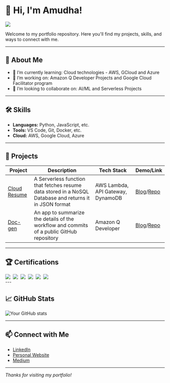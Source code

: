# 👋 Hi, I'm Amudha!
<a href="https://www.linkedin.com/in/amudhabalamurugan"><img src="https://img.shields.io/badge/-LinkedIn-0072b1?&style=for-the-badge&logo=linkedin&logoColor=white" /></a>


Welcome to my portfolio repository. Here you'll find my projects, skills, and ways to connect with me.

---

## 🚀 About Me

- 🌱 I’m currently learning: Cloud technologies - AWS, GCloud and Azure
- 💼 I’m working on: Amazon Q Developer Projects and Google Cloud Facilitator program 
- 🤝 I’m looking to collaborate on: AI/ML and Serverless Projects

---

## 🛠️ Skills

- **Languages:** Python, JavaScript, etc.
- **Tools:** VS Code, Git, Docker, etc.
- **Cloud:** AWS, Google Cloud, Azure
---

## 📂 Projects

| Project | Description | Tech Stack | Demo/Link |
| ------- | ----------- | ---------- | --------- |
| [Cloud Resume](https://github.com/DevABM/Cloud-Resume-API-Challenge/blob/main/readme.md) | A Serverless function that fetches resume data stored in a NoSQL Database and returns it in JSON format | AWS Lambda, API Gateway, DynamoDB | [Blog](https://medium.com/towardsdev/aws-cloud-resume-api-challenge-9f99d5a4e631)/[Repo](https://github.com/DevABM/Cloud-Resume-API-Challenge/tree/main) |
| [Doc-gen](https://github.com/DevABM/q-docgen/blob/main/README.md)| An app to summarize the details of the workflow and commits of a public GitHub repository | Amazon Q Developer | [Blog](https://dev.to/devabm/readme-read-better-automating-repo-summaries-with-amazon-q-developer-5918)/[Repo](https://github.com/DevABM/q-docgen/tree/main) |

---

## 🏆 Certifications
<div style="display: flex; gap: 8px; flex-wrap: wrap;">
<img src="https://img.shields.io/badge/-AWS_Solution_Architect_Associate-FF0000?&style=for-the-badge&logo=Amazon-AWS&logoColor=white" />
<img src="https://img.shields.io/badge/-AWS_Developer_Associate-0F8f11?&style=for-the-badge&logo=Amazon-AWS&logoColor=white" />
<img src="https://img.shields.io/badge/-AWS_AI_Practitioner-FF6622?&style=for-the-badge&logo=Amazon-AWS&logocolor=white" />
<img src="https://img.shields.io/badge/-AWS_Cloud_Practitioner-AAbbcc?&style=for-the-badge&logo=Amazon-AWS&logoColor=white" />
<img src="https://img.shields.io/badge/-Terraform_Associate-4411dd?&style=for-the-badge&logo=Amazon-AWS&logoColor=white" /> 
<img src="https://img.shields.io/badge/-Splunk_Core_User-F81166?&style=for-the-badge&logo=Amazon-AWS&logoColor=white" />

</div>
---

## 📈 GitHub Stats

![Your GitHub stats](https://github-readme-stats.vercel.app/api?username=DevABM&show_icons=true&theme=default)

---

## 📫 Connect with Me

- [LinkedIn](https://www.linkedin.com/in/amudhabalamurugan/)
- [Personal Website](https://devabm.github.io/digitalResume/)
- [Medium](https://medium.com/@dev.am.balamurugan)

---

*Thanks for visiting my portfolio!*
